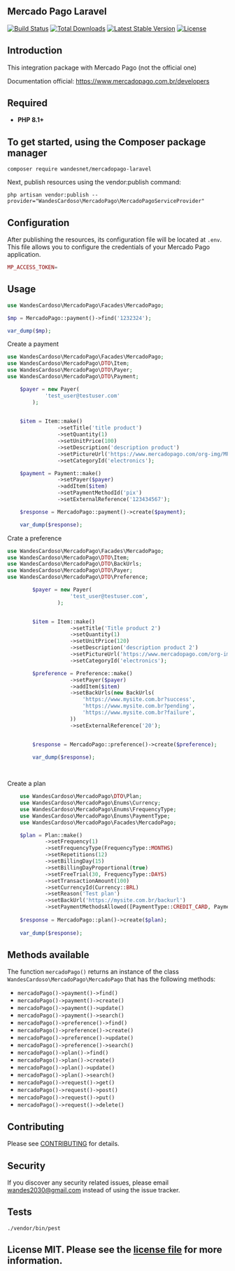 ## Mercado Pago Laravel
<a href="https://github.com/wandesnet/mercadopago-laravel/actions"><img src="https://github.com/wandesnet/mercadopago-laravel/workflows/tests/badge.svg" alt="Build Status"></a>
<a href="https://packagist.org/packages/wandesnet/mercadopago-laravel"><img src="https://img.shields.io/packagist/dt/wandesnet/mercadopago-laravel" alt="Total Downloads"></a>
<a href="https://packagist.org/packages/wandesnet/mercadopago-laravel"><img src="https://img.shields.io/packagist/v/wandesnet/mercadopago-laravel" alt="Latest Stable Version"></a>
<a href="https://packagist.org/packages/wandesnet/mercadopago-laravel"><img src="https://img.shields.io/packagist/l/wandesnet/mercadopago-laravel" alt="License"></a>

## Introduction

This integration package with Mercado Pago (not the official one)

Documentation official: https://www.mercadopago.com.br/developers

## Required

- **PHP 8.1+**

## To get started, using the Composer package manager

    composer require wandesnet/mercadopago-laravel
Next, publish resources using the vendor:publish command:

    php artisan vendor:publish --provider="WandesCardoso\MercadoPago\MercadoPagoServiceProvider" 

## Configuration

After publishing the resources, its configuration file will be located at `.env`. This file allows you to configure the credentials of your Mercado Pago application.

```php
MP_ACCESS_TOKEN=
```
    
## Usage

```php
use WandesCardoso\MercadoPago\Facades\MercadoPago;

$mp = MercadoPago::payment()->find('1232324');

var_dump($mp);

```
Create a payment

```php
use WandesCardoso\MercadoPago\Facades\MercadoPago;
use WandesCardoso\MercadoPago\DTO\Item;
use WandesCardoso\MercadoPago\DTO\Payer;
use WandesCardoso\MercadoPago\DTO\Payment;

    $payer = new Payer(
            'test_user@testuser.com'
        );

    
    $item = Item::make()
                ->setTitle('title product')
                ->setQuantity(1)
                ->setUnitPrice(100)
                ->setDescription('description product')
                ->setPictureUrl('https://www.mercadopago.com/org-img/MP3/home/logomp3.gif')
                ->setCategoryId('electronics');

    $payment = Payment::make()
                ->setPayer($payer)
                ->addItem($item)
                ->setPaymentMethodId('pix')
                ->setExternalReference('123434567');

    $response = MercadoPago::payment()->create($payment);

    var_dump($response);
```
Crate a preference

```php
use WandesCardoso\MercadoPago\Facades\MercadoPago;
use WandesCardoso\MercadoPago\DTO\Item;
use WandesCardoso\MercadoPago\DTO\BackUrls;
use WandesCardoso\MercadoPago\DTO\Payer;
use WandesCardoso\MercadoPago\DTO\Preference;

        $payer = new Payer(
                    'test_user@testuser.com',
                );


        $item = Item::make()
                    ->setTitle('Title product 2')
                    ->setQuantity(1)
                    ->setUnitPrice(120)
                    ->setDescription('description product 2')
                    ->setPictureUrl('https://www.mercadopago.com/org-img/MP3/home/logomp3.gif')
                    ->setCategoryId('electronics');

        $preference = Preference::make()
                    ->setPayer($payer)
                    ->addItem($item)
                    ->setBackUrls(new BackUrls(
                        'https://www.mysite.com.br?success',
                        'https://www.mysite.com.br?pending',
                        'https://www.mysite.com.br?failure',
                    ))
                    ->setExternalReference('20');


        $response = MercadoPago::preference()->create($preference);

        var_dump($response);
                    
                    
```
Create a plan
    
```php
    use WandesCardoso\MercadoPago\DTO\Plan;
    use WandesCardoso\MercadoPago\Enums\Currency;
    use WandesCardoso\MercadoPago\Enums\FrequencyType;
    use WandesCardoso\MercadoPago\Enums\PaymentType;
    use WandesCardoso\MercadoPago\Facades\MercadoPago;

    $plan = Plan::make()
            ->setFrequency(1)
            ->setFrequencyType(FrequencyType::MONTHS)
            ->setRepetitions(12)
            ->setBillingDay(15)
            ->setBillingDayProportional(true)
            ->setFreeTrial(30, FrequencyType::DAYS)
            ->setTransactionAmount(100)
            ->setCurrencyId(Currency::BRL)
            ->setReason('Test plan')
            ->setBackUrl('https://mysite.com.br/backurl')
            ->setPaymentMethodsAllowed([PaymentType::CREDIT_CARD, PaymentType::DEBIT_CARD]);
            
    $response = MercadoPago::plan()->create($plan);
    
    var_dump($response);

```
## Methods available

The function `mercadoPago()` returns an instance of the class `WandesCardoso\MercadoPago\MercadoPago` that has the following methods:

- `mercadoPago()->payment()->find()`
- `mercadoPago()->payment()->create()`
- `mercadoPago()->payment()->update()`
- `mercadoPago()->payment()->search()`
- `mercadoPago()->preference()->find()`
- `mercadoPago()->preference()->create()`
- `mercadoPago()->preference()->update()`
- `mercadoPago()->preference()->search()`
- `mercadoPago()->plan()->find()`
- `mercadoPago()->plan()->create()`
- `mercadoPago()->plan()->update()`
- `mercadoPago()->plan()->search()`
- `mercadoPago()->request()->get()`
- `mercadoPago()->request()->post()`
- `mercadoPago()->request()->put()`
- `mercadoPago()->request()->delete()`

## Contributing

Please see [CONTRIBUTING](CONTRIBUTING.md) for details.

## Security

If you discover any security related issues, please email wandes2030@gmail.com
instead of using the issue tracker.

## Tests

    ./vendor/bin/pest

## License MIT. Please see the [license file](LICENSE.md) for more information.

